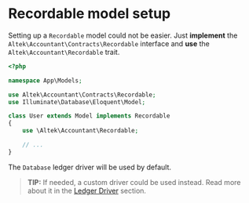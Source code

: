 # Recordable model setup
Setting up a `Recordable` model could not be easier.
Just **implement** the `Altek\Accountant\Contracts\Recordable` interface and **use** the `Altek\Accountant\Recordable` trait.

```php
<?php

namespace App\Models;

use Altek\Accountant\Contracts\Recordable;
use Illuminate\Database\Eloquent\Model;

class User extends Model implements Recordable
{
    use \Altek\Accountant\Recordable;

    // ...
}
```

The `Database` ledger driver will be used by default.

> **TIP:** If needed, a custom driver could be used instead. Read more about it in the [Ledger Driver](ledger-drivers.md) section.
